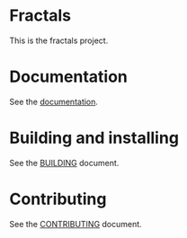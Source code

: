 # Fractals

This is the fractals project.

# Documentation

See the [documentation](https://korigamik.github.io/fractals).

# Building and installing

See the [BUILDING](BUILDING.md) document.

# Contributing

See the [CONTRIBUTING](CONTRIBUTING.md) document.